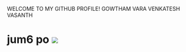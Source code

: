 WELCOME TO MY GITHUB PROFILE!
GOWTHAM VARA VENKATESH VASANTH
<HTML> 
<head>
</head>
<body>
  <h1>
    jum6 po
<img src="https://www.google.com/imgres?imgurl=https%3A%2F%2Fresources.pulse.icc-cricket.com%2Fphoto-resources%2F2023%2F11%2F02%2F696aea7f-8965-434a-83da-10c4442c629c%2FKohli-x-Sachin-v2.png%3Fwidth%3D845%26height%3D1056&tbnid=mcDNb7eS1Jw2oM&vet=12ahUKEwj-__GcnK-CAxX8Z2wGHSgRAiwQMygKegUIARCAAQ..i&imgrefurl=https%3A%2F%2Fwww.icc-cricket.com%2Fnews%2F3763907&docid=qLUvhJeJWpNLKM&w=845&h=1056&itg=1&q=virat%20kohli&ved=2ahUKEwj-__GcnK-CAxX8Z2wGHSgRAiwQMygKegUIARCAAQ">
</body>
</HTML>
